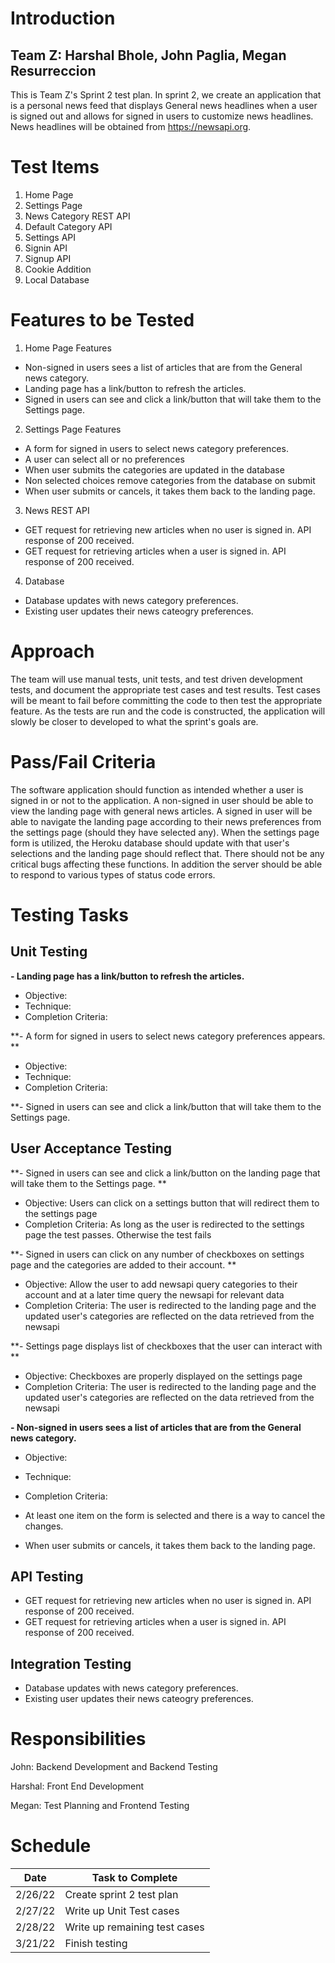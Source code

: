 # Introduction
## Team Z: Harshal Bhole, John Paglia, Megan Resurreccion
This is Team Z's Sprint 2 test plan. In sprint 2, we create an application that is a personal news feed that displays General news headlines when a user is signed out and allows for signed in users to customize news headlines. News headlines will be obtained from https://newsapi.org.

# Test Items
1. Home Page
2. Settings Page
3. News Category REST API
4. Default Category API
5. Settings API
6. Signin API
7. Signup API
8. Cookie Addition 
9. Local Database

# Features to be Tested
1. Home Page Features
- Non-signed in users sees a list of articles that are from the General news category.
- Landing page has a link/button to refresh the articles.
- Signed in users can see and click a link/button that will take them to the Settings page.

2. Settings Page Features
- A form for signed in users to select news category preferences.
- A user can select all or no preferences
- When user submits the categories are updated in the database
- Non selected choices remove categories from the database on submit
- When user submits or cancels, it takes them back to the landing page.

3. News REST API
- GET request for retrieving new articles when no user is signed in. API response of 200 received.
- GET request for retrieving articles when a user is signed in. API response of 200 received.

4. Database
- Database updates with news category preferences.
- Existing user updates their news cateogry preferences.

# Approach
The team will use manual tests, unit tests, and test driven development tests, and document the appropriate test cases and test results. Test cases will be meant to fail before committing the code to then test the appropriate feature. As the tests are run and the code is constructed, the application will slowly be closer to developed to what the sprint's goals are.

# Pass/Fail Criteria
The software application should function as intended whether a user is signed in or not to the application. A non-signed in user should be able to view the landing page with general news articles. A signed in user will be able to navigate the landing page according to their news preferences from the settings page (should they have selected any). When the settings page form is utilized, the Heroku database should update with that user's selections and the landing page should reflect that. There should not be any critical bugs affecting these functions. In addition the server should be able to respond to various types of status code errors.

# Testing Tasks

## Unit Testing
**- Landing page has a link/button to refresh the articles.**
- Objective:
- Technique:
- Completion Criteria:

**- A form for signed in users to select news category preferences appears.
**
- Objective:
- Technique:
- Completion Criteria:

**- Signed in users can see and click a link/button that will take them to the Settings page.


## User Acceptance Testing

**- Signed in users can see and click a link/button on the landing page that will take them to the Settings page.
**
- Objective: Users can click on a settings button that will redirect them to the settings page 
- Completion Criteria: As long as the user is redirected to the settings page the test passes. Otherwise the test fails

**- Signed in users can click on any number of checkboxes on settings page and the categories are added to their account.
**
- Objective: Allow the user to add newsapi query categories to their account and at a later time query the newsapi for relevant data
- Completion Criteria: The user is redirected to the landing page and the updated user's categories are reflected on the data retrieved from the newsapi

**- Settings page displays list of checkboxes that the user can interact with 
**
- Objective: Checkboxes are properly displayed on the settings page
- Completion Criteria: The user is redirected to the landing page and the updated user's categories are reflected on the data retrieved from the newsapi

**- Non-signed in users sees a list of articles that are from the General news category.**
- Objective:
- Technique:
- Completion Criteria:

- At least one item on the form is selected and there is a way to cancel the changes.

- When user submits or cancels, it takes them back to the landing page.


## API Testing
- GET request for retrieving new articles when no user is signed in. API response of 200 received.
- GET request for retrieving articles when a user is signed in. API response of 200 received.

## Integration Testing
- Database updates with news category preferences.
- Existing user updates their news cateogry preferences.

# Responsibilities
John: Backend Development and Backend Testing

Harshal: Front End Development

Megan: Test Planning and Frontend Testing

# Schedule
| Date | Task to Complete|
-------|-------------------
| 2/26/22 | Create sprint 2 test plan |
| 2/27/22 | Write up Unit Test cases |
| 2/28/22 | Write up remaining test cases |
| 3/21/22 | Finish testing |
